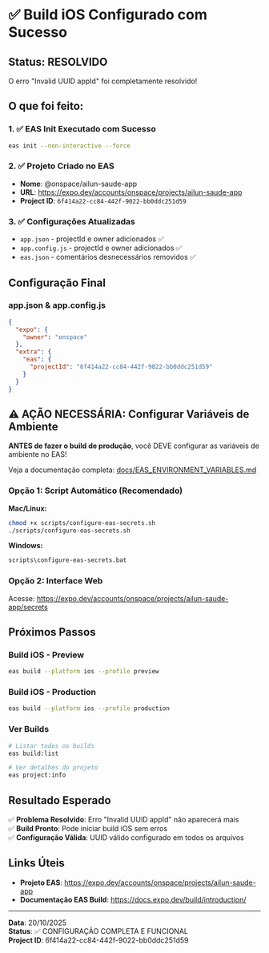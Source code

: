 # ✅ Build iOS Configurado com Sucesso

## Status: RESOLVIDO

O erro "Invalid UUID appId" foi completamente resolvido!

## O que foi feito:

### 1. ✅ EAS Init Executado com Sucesso
```bash
eas init --non-interactive --force
```

### 2. ✅ Projeto Criado no EAS
- **Nome**: @onspace/ailun-saude-app
- **URL**: https://expo.dev/accounts/onspace/projects/ailun-saude-app
- **Project ID**: `6f414a22-cc84-442f-9022-bb0ddc251d59`

### 3. ✅ Configurações Atualizadas
- `app.json` - projectId e owner adicionados ✅
- `app.config.js` - projectId e owner adicionados ✅
- `eas.json` - comentários desnecessários removidos ✅

## Configuração Final

### app.json & app.config.js
```json
{
  "expo": {
    "owner": "onspace"
  },
  "extra": {
    "eas": {
      "projectId": "6f414a22-cc84-442f-9022-bb0ddc251d59"
    }
  }
}
```

## ⚠️ AÇÃO NECESSÁRIA: Configurar Variáveis de Ambiente

**ANTES de fazer o build de produção**, você DEVE configurar as variáveis de ambiente no EAS!

Veja a documentação completa: [docs/EAS_ENVIRONMENT_VARIABLES.md](./EAS_ENVIRONMENT_VARIABLES.md)

### Opção 1: Script Automático (Recomendado)

**Mac/Linux:**
```bash
chmod +x scripts/configure-eas-secrets.sh
./scripts/configure-eas-secrets.sh
```

**Windows:**
```bash
scripts\configure-eas-secrets.bat
```

### Opção 2: Interface Web

Acesse: https://expo.dev/accounts/onspace/projects/ailun-saude-app/secrets

## Próximos Passos

### Build iOS - Preview
```bash
eas build --platform ios --profile preview
```

### Build iOS - Production
```bash
eas build --platform ios --profile production
```

### Ver Builds
```bash
# Listar todos os builds
eas build:list

# Ver detalhes do projeto
eas project:info
```

## Resultado Esperado

✅ **Problema Resolvido**: Erro "Invalid UUID appId" não aparecerá mais  
✅ **Build Pronto**: Pode iniciar build iOS sem erros  
✅ **Configuração Válida**: UUID válido configurado em todos os arquivos  

## Links Úteis

- **Projeto EAS**: https://expo.dev/accounts/onspace/projects/ailun-saude-app
- **Documentação EAS Build**: https://docs.expo.dev/build/introduction/

---

**Data**: 20/10/2025  
**Status**: ✅ CONFIGURAÇÃO COMPLETA E FUNCIONAL  
**Project ID**: 6f414a22-cc84-442f-9022-bb0ddc251d59  
